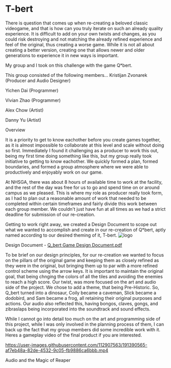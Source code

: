 # T-bert

There is question that comes up when re-creating a beloved classic videogame, and that is how can you truly iterate on such an already quality experience. It is difficult to add on your own twists and changes, as you could risk destroying and not matching the already refined experience and feel of the original, thus creating a worse game. While it is not all about creating a better version, creating one that allows newer and older generations to experience it in new ways is important.

My group and I took on this challenge with the game Q*bert.

This group consisted of the following members...
Kristijan Zvonarek (Producer and Audio Designer)

Yichen Dai (Programmer)

Vivian Zhao (Programmer)

Alex Chow (Artist)

Danny Yu (Artist)


Overview

It is a priority to get to know eachother before you create games together, as it is almost impossible to collaborate at this level and scale without doing so first. Immediately I found it challenging as a producer to work this out, being my first time doing something like this, but my group really took initiative to getting to know eachother. We quickly formed a plan, formed boundaries, and formed a group atmosphere where we were able to productively and enjoyably work on our game.

At NHSGA, there was about 8 hours of available time to work at the facility, and the rest of the day was free for us to go and spend time on or around campus as we pleased. This is where my role as producer really took form, as I had to plan out a reasonable amount of work that needed to be completed within certain timeframes and fairly divide this work between each group member. We couldn't just have fun at all times as we had a strict deadline for submission of our re-creation.

Getting to work right away, we created a Design Document to scope out what we wanted to accomplish and create in our re-creation of Q*bert, aptly named according to our desired theming of it, T-bert.
![logo](https://user-images.githubusercontent.com/112907563/191389964-e9ae68c4-e335-49dd-a0a8-705b9bc81f5f.png)

Design Document - 
[Q_bert Game Design Document.pdf](https://github.com/kzvonarek/T-bert/files/9612079/Q_bert.Game.Design.Document.pdf)

To be brief on our design principles, for our re-creation we wanted to focus on the pillars of the original game and keeping them as closely refined as they were in the original, but bringing them up to par with a more refined control scheme using the arrow keys. It is important to maintain the original goal, that being chnging the colors of all the tiles and avoiding the enemies to reach a high score. Our twist, was more focused on the art and audio side of the project. We chose to add a theme, that being Pre-Historic. So, Q_bert turned into a dinosaur, Coily became a caveman, Slick became a dodobird, and Sam became a frog, all retaining their original purposes and actions. Our audio also reflected this, having bongos, claves, gongs, and zibraslaps being incorporated into the soundtrack and sound effects.

While I cannot go into detail too much on the art and programming side of this project, while I was only involved in the planning process of them, I can back up the fact that my group members did some incredible work with it. Heres a gameplay video of the final product if you are interested.

https://user-images.githubusercontent.com/112907563/191390565-af7eb48a-82de-4532-9c05-fb9886ca6bbb.mp4

Audio and the Magic of Reaper

